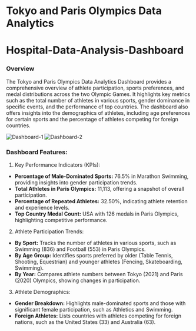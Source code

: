 # Tokyo and Paris Olympics Data Analytics
# Hospital-Data-Analysis-Dashboard
### Overview
The Tokyo and Paris Olympics Data Analytics Dashboard provides a comprehensive overview of athlete participation, sports preferences, and medal distributions across the two Olympic Games. It highlights key metrics such as the total number of athletes in various sports, gender dominance in specific events, and the performance of top countries. The dashboard also offers insights into the demographics of athletes, including age preferences for certain sports and the percentage of athletes competing for foreign countries.


![Dashboard-1](https://github.com/user-attachments/assets/152a3611-7d3b-415e-9f86-30d6e7820d69)
![Dashboard-2](https://github.com/user-attachments/assets/9fa0be27-30e7-4465-aa10-e448baef86cf)



### Dashboard Features:
1. Key Performance Indicators (KPIs):
- **Percentage of Male-Dominated Sports:** 76.5% in Marathon Swimming, providing insights into gender participation trends.
- **Total Athletes in Paris Olympics:** 11,113, offering a snapshot of overall participation.
- **Percentage of Repeated Athletes:** 32.50%, indicating athlete retention and experience levels.
- **Top Country Medal Count:** USA with 126 medals in Paris Olympics, highlighting competitive performance.

2. Athlete Participation Trends:
- **By Sport:** Tracks the number of athletes in various sports, such as Swimming (836) and Football (553) in Paris Olympics.
- **By Age Group:** Identifies sports preferred by older (Table Tennis, Shooting, Equestrian) and younger athletes (Fencing, Skateboarding, Swimming).
- **By Year:** Compares athlete numbers between Tokyo (2021) and Paris (2020) Olympics, showing changes in participation.

3. Athlete Demographics:
- **Gender Breakdown:** Highlights male-dominated sports and those with significant female participation, such as Athletics and Swimming.
- **Foreign Athletes:** Lists countries with athletes competing for foreign nations, such as the United States (33) and Australia (63).
